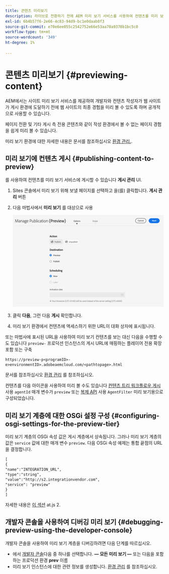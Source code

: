 ```yaml
---
title: 콘텐츠 미리보기
description: 라이브로 전환하기 전에 AEM 미리 보기 서비스를 사용하여 컨텐츠를 미리 보는 방법을 알아봅니다.
exl-id: 6b4b57f6-2e66-4c83-94d9-bc1e0daab0f3
source-git-commit: e70e6ee055c2542752e66e53aa70a9378b1bc5c0
workflow-type: tm+mt
source-wordcount: '349'
ht-degree: 1%

---
```



# 콘텐츠 미리보기 {#previewing-content}

AEM에서는 사이트 미리 보기 서비스를 제공하여 개발자와 컨텐츠 작성자가 웹 사이트가 게시 환경에 도달하기 전에 웹 사이트의 최종 경험을 미리 볼 수 있도록 하며 공개적으로 사용할 수 있습니다.

페이지 전환 및 기타 게시 측 전용 콘텐츠와 같이 작성 환경에서 볼 수 없는 페이지 경험을 쉽게 미리 볼 수 있습니다.

미리 보기 환경에 대한 자세한 내용은 문서를 참조하십시오 [환경 관리.](/help/implementing/cloud-manager/manage-environments.md#access-preview-service).

## 미리 보기에 컨텐츠 게시 {#publishing-content-to-preview}

를 사용하여 컨텐츠를 미리 보기 서비스에 게시할 수 있습니다 **게시 관리** UI.

1. Sites 콘솔에서 미리 보기 위해 보낼 페이지를 선택하고 을(를) 클릭합니다. **게시 관리** 버튼
1. 다음 마법사에서 **미리 보기** 를 대상으로 사용

   ![게시 관리](/help/sites-cloud/authoring/assets/previewmanagedpublication.png)

1. 클릭 **다음**, 그런 다음 **게시** 확인합니다.

1. 미리 보기 환경에서 컨텐츠에 액세스하기 위한 URL이 대화 상자에 표시됩니다.


또는 마법사에 표시된 URL을 사용하여 미리 보기 컨텐츠를 보는 대신 다음을 수행할 수도 있습니다 `preview-` 프로덕션 인스턴스의 게시 URL에 매핑하는 플레이어 전용 확장 포함 또는 구축

```
https://preview-p<programID>-e>environmentID>.adobeaemcloud.com/<pathtopage>.html
```

문서를 참조하십시오 [환경 관리](/help/implementing/cloud-manager/manage-environments.md) 를 참조하십시오.

컨텐츠를 다음 아이콘을 사용하여 미리 볼 수도 있습니다 [컨텐츠 트리 워크플로우 게시](/help/operations/replication.md#publish-content-tree-workflow) 사용 `agentId` 매개 변수가 `preview` 또는 [복제 API](/help/operations/replication.md#replication-api) 사용 `AgentFilter` 미리 보기용으로 구성되었습니다.

## 미리 보기 계층에 대한 OSGi 설정 구성 {#configuring-osgi-settings-for-the-preview-tier}

미리 보기 계층의 OSGi 속성 값은 게시 계층에서 상속됩니다. 그러나 미리 보기 계층의 값은 `service` 값에 대한 매개 변수 `preview`. 다음 OSGi 속성 예제는 통합 끝점의 URL을 결정합니다.

```
[
{
"name":"INTEGRATION_URL",
"type":"string",
"value":"http://s2.integrationvendor.com",
"service": "preview"
}
]
```

자세한 내용은 [이 섹션](/help/implementing/deploying/configuring-osgi.md#author-vs-publish-configuration) at.js 2.

## 개발자 콘솔을 사용하여 디버깅 미리 보기 {#debugging-preview-using-the-developer-console}

개발자 콘솔을 사용하여 미리 보기 계층을 디버깅하려면 다음 단계를 따르십시오.

* 에서 [개발자 콘솔](/help/implementing/developing/introduction/development-guidelines.md#aem-as-a-cloud-service-development-tools)다음 중 하나를 선택합니다. **— 모든 미리 보기 —** 또는 다음을 포함하는 프로덕션 환경 **prev** 이름
* 미리 보기 인스턴스에 대한 관련 정보를 생성합니다. [환경 관리](/help/implementing/cloud-manager/manage-environments.md) 를 참조하십시오.

